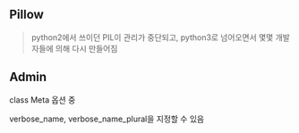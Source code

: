 ## Pillow

> python2에서 쓰이던 PIL이 관리가 중단되고, python3로 넘어오면서 몇몇 개발자들에 의해 다시 만들어짐

## Admin

class Meta 옵션 중

verbose_name, verbose_name_plural을 지정할 수 있음

